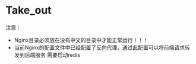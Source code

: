 # Take_out

注意：
 - Nginx目录必须放在没有中文的目录中才能正常运行！！！
 - 当前Nginx的配置文件中已经配置了反向代理，通过此配置可以将前端请求转发到后端服务
 需要启动redis